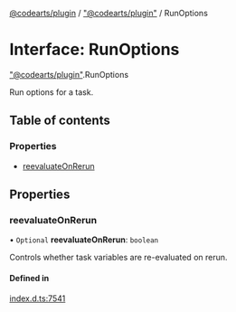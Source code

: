 [@codearts/plugin](../README.md) / ["@codearts/plugin"](../modules/_codearts_plugin_.md) / RunOptions

# Interface: RunOptions

["@codearts/plugin"](../modules/_codearts_plugin_.md).RunOptions

Run options for a task.

## Table of contents

### Properties

- [reevaluateOnRerun](codearts_plugin_.RunOptions.md#reevaluateonrerun)

## Properties

### reevaluateOnRerun

• `Optional` **reevaluateOnRerun**: `boolean`

Controls whether task variables are re-evaluated on rerun.

#### Defined in

[index.d.ts:7541](https://github.com/shuyaqian/cloudide-plugin-api/blob/5b69219/index.d.ts#L7541)

